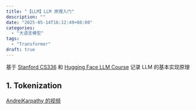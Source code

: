 ```yaml
---
title: "【LLM】LLM 原理入门"
description: ""
date: "2025-05-14T16:12:49+08:00"
categories:
  - "大语言模型"
tags:
  - "Transformer"
draft: true
---
```

基于 [Stanford CS336](https://www.bilibili.com/video/BV1zW5yz1Eom/?spm_id_from=333.337.search-card.all.click&vd_source=25d190898892b26df5fcaaf293963e10) 和 [Hugging Face LLM Course](https://huggingface.co/learn/llm-course/chapter0/1?fw=pt) 记录 LLM 的基本实现原理
<!--more-->
## 1. Tokenization
[AndrejKarpathy 的视频](https://www.youtube.com/watch?v=zduSFxRajkE&ab_channel=AndrejKarpathy)
